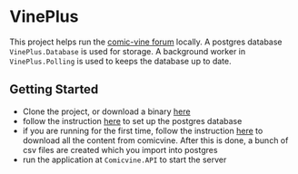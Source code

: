 ﻿# VinePlus

This project helps run the [comic-vine forum](https://comicvine.gamespot.com/forums/) locally.
A postgres database `VinePlus.Database` is used for storage. A background worker in `VinePlus.Polling` is used to keeps the database up to date.

## Getting Started

- Clone the project, or download a binary [here](https://github.com/foderking/VinePlus/releases)
- follow the instruction [here](https://github.com/foderking/VinePlus/tree/master/VinePlus.Database) to set up the postgres database
- if you are running for the first time, follow the instruction [here](https://github.com/foderking/VinePlus/tree/master/VinePlus.Seed) to download all the content from comicvine. After this is done, a bunch of csv files are created which you import into postgres
- run the application at `Comicvine.API` to start the server